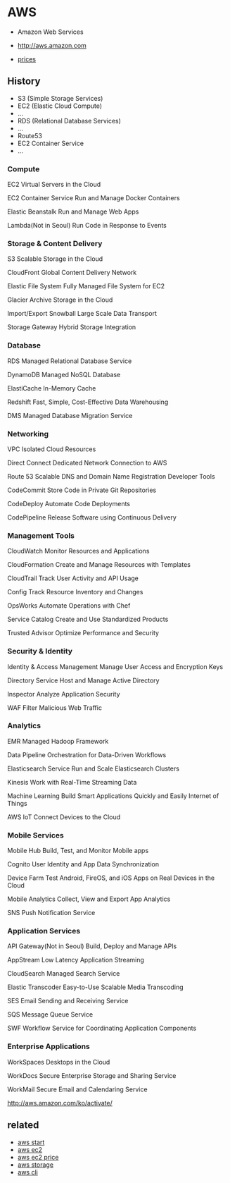 # AWS

* Amazon Web Services

* http://aws.amazon.com

* [prices](https://okdevtv.com/mib/aws/price)
## History
* S3 (Simple Storage Services)
* EC2 (Elastic Cloud Compute)
* ...
* RDS (Relational Database Services)
* ...
* Route53
* EC2 Container Service
* ...



### Compute
 
EC2
Virtual Servers in the Cloud
 
EC2 Container Service
Run and Manage Docker Containers
 
Elastic Beanstalk
Run and Manage Web Apps
 
Lambda(Not in Seoul)
Run Code in Response to Events

### Storage & Content Delivery
 
S3
Scalable Storage in the Cloud
 
CloudFront
Global Content Delivery Network
 
Elastic File System
Fully Managed File System for EC2
 
Glacier
Archive Storage in the Cloud
 
Import/Export Snowball
Large Scale Data Transport
 
Storage Gateway
Hybrid Storage Integration

### Database
 
RDS
Managed Relational Database Service
 
DynamoDB
Managed NoSQL Database
 
ElastiCache
In-Memory Cache
 
Redshift
Fast, Simple, Cost-Effective Data Warehousing
 
DMS
Managed Database Migration Service

### Networking
 
VPC
Isolated Cloud Resources
 
Direct Connect
Dedicated Network Connection to AWS
 
Route 53
Scalable DNS and Domain Name Registration
Developer Tools
 
CodeCommit
Store Code in Private Git Repositories
 
CodeDeploy
Automate Code Deployments
 
CodePipeline
Release Software using Continuous Delivery

### Management Tools
 
CloudWatch
Monitor Resources and Applications
 
CloudFormation
Create and Manage Resources with Templates
 
CloudTrail
Track User Activity and API Usage
 
Config
Track Resource Inventory and Changes
 
OpsWorks
Automate Operations with Chef
 
Service Catalog
Create and Use Standardized Products
 
Trusted Advisor
Optimize Performance and Security

### Security & Identity
 
Identity & Access Management
Manage User Access and Encryption Keys
 
Directory Service
Host and Manage Active Directory
 
Inspector
Analyze Application Security
 
WAF
Filter Malicious Web Traffic

### Analytics
 
EMR
Managed Hadoop Framework
 
Data Pipeline
Orchestration for Data-Driven Workflows
 
Elasticsearch Service
Run and Scale Elasticsearch Clusters
 
Kinesis
Work with Real-Time Streaming Data
 
Machine Learning
Build Smart Applications Quickly and Easily
Internet of Things
 
AWS IoT
Connect Devices to the Cloud

### Mobile Services
 
Mobile Hub
Build, Test, and Monitor Mobile apps
 
Cognito
User Identity and App Data Synchronization
 
Device Farm
Test Android, FireOS, and iOS Apps on Real Devices in the Cloud
 
Mobile Analytics
Collect, View and Export App Analytics
 
SNS
Push Notification Service

### Application Services
 
API Gateway(Not in Seoul)
Build, Deploy and Manage APIs
 
AppStream
Low Latency Application Streaming
 
CloudSearch
Managed Search Service
 
Elastic Transcoder
Easy-to-Use Scalable Media Transcoding
 
SES
Email Sending and Receiving Service
 
SQS
Message Queue Service
 
SWF
Workflow Service for Coordinating Application Components

### Enterprise Applications
 
WorkSpaces
Desktops in the Cloud
 
WorkDocs
Secure Enterprise Storage and Sharing Service
 
WorkMail
Secure Email and Calendaring Service





http://aws.amazon.com/ko/activate/

## related
* [aws start](https://okdevtv.com/mib/aws/aws-start)
* [aws ec2](https://okdevtv.com/mib/aws/ec2)
* [aws ec2 price](https://okdevtv.com/mib/aws/price)
* [aws storage](https://okdevtv.com/mib/aws/storage)
* [aws cli](https://okdevtv.com/mib/aws/aws-cli)
